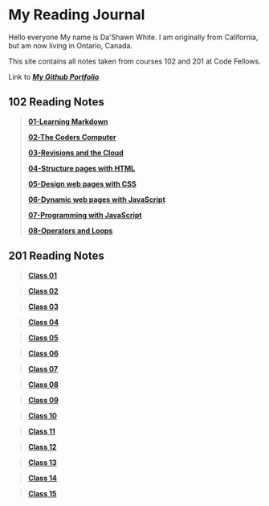 # My Reading Journal
Hello everyone My name is Da'Shawn White. I am originally from California, but am now living in Ontario, Canada.

This site contains all notes taken from courses 102 and 201 at Code Fellows.

Link to [***My Github Portfolio***](https://github.com/dashawnwhite17)

## 102 Reading Notes

> [**01-Learning Markdown**](https://github.com/dashawnwhite17/Reading-Notes/blob/main/code-102/Class01.md)
> 
> [**02-The Coders Computer**](https://github.com/dashawnwhite17/Reading-Notes/blob/main/code-102/Class02.md)
> 
> [**03-Revisions and the Cloud**](https://github.com/dashawnwhite17/Reading-Notes/blob/main/code-102/Class03.md)
> 
> [**04-Structure pages with HTML**](https://github.com/dashawnwhite17/Reading-Notes/blob/main/code-102/Class04.md)
> 
> [**05-Design web pages with CSS**](https://github.com/dashawnwhite17/Reading-Notes/blob/main/code-102/Class05.md)
> 
> [**06-Dynamic web pages with JavaScript**](https://github.com/dashawnwhite17/Reading-Notes/blob/main/code-102/Class06.md)
> 
> [**07-Programming with JavaScript**](https://github.com/dashawnwhite17/Reading-Notes/blob/main/code-102/Class07.md)
> 
> [**08-Operators and Loops**](https://github.com/dashawnwhite17/Reading-Notes/blob/main/code-102/Class08.md)

## 201 Reading Notes

> [**Class 01**]()

> [**Class 02**]()

> [**Class 03**]()

> [**Class 04**]()

> [**Class 05**]()

> [**Class 06**]()

> [**Class 07**]()

> [**Class 08**]()

> [**Class 09**]()

> [**Class 10**]()

> [**Class 11**]()

> [**Class 12**]()

> [**Class 13**]()

> [**Class 14**]()

> [**Class 15**]()
